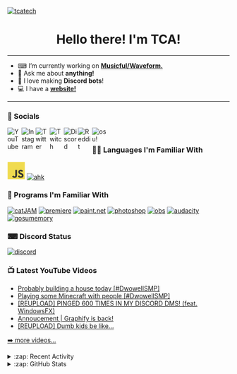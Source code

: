 [<img src="https://i.ibb.co/ftmVb1s/tca-tech-banner.png" alt="tcatech"/>][tcatech]
<h1 align="center">Hello there! I'm TCA!</h1>

***

- ⌨ I’m currently working on **[Musicful/Waveform.](https://github.com/TCATech/Waveform)**
- 💬 Ask me about **anything!**
- 💖 I love making **Discord bots**!
- 💻 I have a **[website!][website]**

***

### 💬 Socials
[<img align="left" alt="YouTube" width="32px" src="https://cdn.jsdelivr.net/npm/simple-icons@v5/icons/youtube.svg" />][yt]
[<img align="left" alt="Instagram" width="32px" src="https://cdn.jsdelivr.net/npm/simple-icons@v5/icons/instagram.svg" />][insta]
[<img align="left" alt="Twitter" width="32px" src="https://cdn.jsdelivr.net/npm/simple-icons@v5/icons/twitter.svg" />][tweet]
[<img align="left" alt="Twitch" width="32px" src="https://cdn.jsdelivr.net/npm/simple-icons@v5/icons/twitch.svg" />][twitch]
[<img align="left" alt="Discord" width="32px" src="https://cdn.jsdelivr.net/npm/simple-icons@v5/icons/discord.svg" />][discord]
[<img align="left" alt="Reddit" width="32px" src="https://cdn.jsdelivr.net/npm/simple-icons@v5/icons/reddit.svg" />][reddit]
[<img align="left" alt="osu!" width="32px" src="https://cdn.jsdelivr.net/npm/simple-icons@v5/icons/osu.svg" />][osu]

<br />

### 👨‍💻 Languages I'm Familiar With

[<img src="https://raw.githubusercontent.com/devicons/devicon/master/icons/javascript/javascript-original.svg" alt="javascript" width="40" height="40"/>][javascript]
[<img src="https://i.imgur.com/tjPOPhB.png" alt="ahk" width="40" height="40"/>][ahk]


### 🔧 Programs I'm Familiar With

[<img src="https://cdn.betterttv.net/emote/5f1b0186cf6d2144653d2970/3x" alt="catJAM" width="40" height="40"/>][catJAM]
[<img src="https://upload.wikimedia.org/wikipedia/commons/thumb/4/40/Adobe_Premiere_Pro_CC_icon.svg/1200px-Adobe_Premiere_Pro_CC_icon.svg.png" alt="premiere" width="40" height="40"/>][premiere]
[<img src="https://content.invisioncic.com/r125076/monthly_2020_07/2128238399_paintneticon(6).png.4b20725c1c9d337627a3a03c9ae7adec.png" alt="paint.net" width="40" height="40"/>][paint]
[<img src="https://upload.wikimedia.org/wikipedia/commons/thumb/a/af/Adobe_Photoshop_CC_icon.svg/1200px-Adobe_Photoshop_CC_icon.svg.png" alt="photoshop" width="40" height="40"/>][photoshop]
[<img src="https://upload.wikimedia.org/wikipedia/commons/thumb/7/78/OBS.svg/1200px-OBS.svg.png" alt="obs" width="40" height="40"/>][obs]
[<img src="https://upload.wikimedia.org/wikipedia/commons/thumb/e/e2/Audacity_Logo_nofilter.svg/1024px-Audacity_Logo_nofilter.svg.png" alt="audacity" width="40" height="40"/>][audio]
[<img src="https://raw.githubusercontent.com/l3lackShark/gosumemory/master/out.ico" alt="gosumemory" width="40" height="40"/>][gosu]

### ⌨ Discord Status
[<img src="https://discord.c99.nl/widget/theme-3/955408387905048637.png" alt="discord"/>][status]

### 📺 Latest YouTube Videos

<!-- YOUTUBE:START -->
- [Probably building a house today [#DwowellSMP]](https://www.youtube.com/watch?v=asH3yEVhHbU)
- [Playing some Minecraft with people [#DwowellSMP]](https://www.youtube.com/watch?v=CHVJmHuvMKM)
- [[REUPLOAD] PINGED 600 TIMES IN MY DISCORD DMS! &lpar;feat. WindowsFX&rpar;](https://www.youtube.com/watch?v=5axF8G2YWRI)
- [Annoucement | Graphify is back!](https://www.youtube.com/watch?v=SZaEwgpY9zc)
- [[REUPLOAD] Dumb kids be like...](https://www.youtube.com/watch?v=etV_HQiEFk4)
<!-- YOUTUBE:END -->

[➡️ more videos...][ytvids]

<details>
<summary>:zap: Recent Activity</summary>

<!--START_SECTION:activity-->
1. ❌ Closed PR [#5](https://github.com/TCATech/Musicful/pull/5) in [TCATech/Musicful](https://github.com/TCATech/Musicful)
<!--END_SECTION:activity-->
</details>

<details>
<summary>:zap: GitHub Stats</summary>

<br />

[<img src="https://github-readme-stats.vercel.app/api?username=NotTCA&count_private=true&show_icons=true&theme=highcontrast&hide_border=true" alt="TCA's github stats" width="550px" />][stats]

[<img src="https://github-readme-stats.vercel.app/api/top-langs/?username=NotTCA&layout=compact&theme=highcontrast&hide_border=true" alt="Top Langs" width="350px" />][stats]
  
[<img src="https://activity-graph.herokuapp.com/graph?username=NotTCA&bg_color=000000&color=C1CB12&line=C1CB12&point=FFFB00&area=true&hide_border=true" alt="Top Langs" width="830px" />][graph]
</details>

<!-- Socials -->
[website]: https://nottca.tk
[yt]: https://youtube.com/c/NotTCA
[insta]: https://instagram.com/NotTCA
[tweet]: https://twitter.com/imTCA_
[twitch]: https://twitch.tv/NotTCA
[discord]: https://discord.com/invite/t7e48xn5Nq
[reddit]: https://reddit.com/r/TCATech
[osu]: https://osu.ppy.sh/u/imTCA

<!-- Languages -->
[javascript]: https://en.wikipedia.org/wiki/JavaScript
[ahk]: https://autohotkey.com

<!-- Tools -->
[catJAM]: https://betterttv.com/emotes/5f1b0186cf6d2144653d2970
[premiere]: https://www.adobe.com/sea/products/premiere.html
[paint]: https://getpaint.net
[photoshop]: https://www.adobe.com/sea/products/photoshop.html
[obs]: https://obsproject.com
[audio]: https://audacityteam.org
[gosu]: https://github.com/l3lackShark/gosumemory

<!-- Other Links -->
[ytvids]: https://youtube.com/c/NotTCA/videos
[stats]: https://github.com/anuraghazra/github-readme-stats
[graph]: https://github.com/SubhamRaoniar28/github-readme-activity-graph
[status]: https://discord.gg/wQwXgqCBHN
[tcatech]: https://github.com/TCATech
